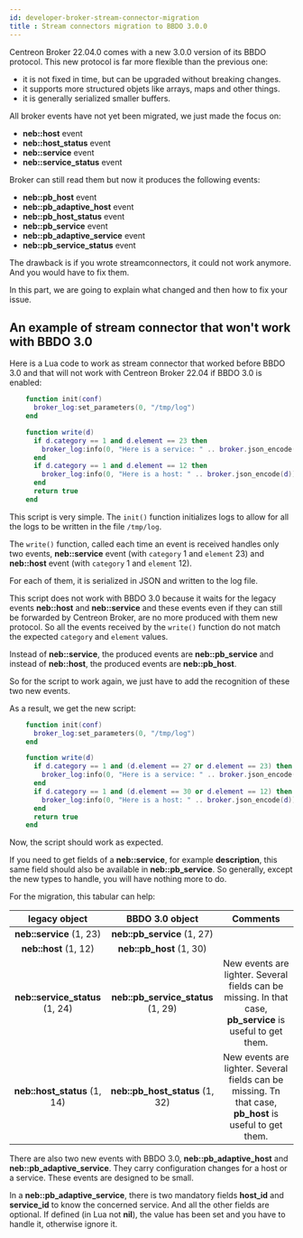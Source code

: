 ```yaml
---
id: developer-broker-stream-connector-migration
title : Stream connectors migration to BBDO 3.0.0
---
```


Centreon Broker 22.04.0 comes with a new 3.0.0 version of its BBDO protocol.
This new protocol is far more flexible than the previous one:
* it is not fixed in time, but can be upgraded without breaking changes.
* it supports more structured objets like arrays, maps and other things.
* it is generally serialized smaller buffers.

All broker events have not yet been migrated, we just made the focus on:
* **neb::host** event
* **neb::host\_status** event
* **neb::service** event
* **neb::service\_status** event

Broker can still read them but now it produces the following events:
* **neb::pb\_host** event
* **neb::pb\_adaptive\_host** event
* **neb::pb\_host\_status** event
* **neb::pb\_service** event
* **neb::pb\_adaptive\_service** event
* **neb::pb\_service\_status** event

The drawback is if you wrote streamconnectors, it could not work anymore. And
you would have to fix them.

In this part, we are going to explain what changed and then how to fix your
issue.

## An example of stream connector that won't work with BBDO 3.0

Here is a Lua code to work as stream connector that worked before BBDO 3.0 and
that will not work with Centreon Broker 22.04 if BBDO 3.0 is enabled:

```LUA
    function init(conf)
      broker_log:set_parameters(0, "/tmp/log")
    end

    function write(d)
      if d.category == 1 and d.element == 23 then
        broker_log:info(0, "Here is a service: " .. broker.json_encode(d))
      end
      if d.category == 1 and d.element == 12 then
        broker_log:info(0, "Here is a host: " .. broker.json_encode(d))
      end
      return true
    end
```

This script is very simple. The ``init()`` function initializes logs to allow
for all the logs to be written in the file ``/tmp/log``.

The ``write()`` function, called each time an event is received handles only two
events, **neb::service** event (with ``category`` 1 and ``element`` 23) and
**neb::host** event (with ``category`` 1 and ``element`` 12).

For each of them, it is serialized in JSON and written to the log file.

This script does not work with BBDO 3.0 because it waits for the legacy events
**neb::host** and **neb::service** and these events even if they can still be
forwarded by Centreon Broker, are no more produced with them new protocol. So
all the events received by the ``write()`` function do not match the expected
``category`` and ``element`` values.

Instead of **neb::service**, the produced events are **neb::pb_service** and
instead of **neb::host**, the produced events are **neb::pb_host**.

So for the script to work again, we just have to add the recognition of these
two new events.

As a result, we get the new script:

```LUA
    function init(conf)
      broker_log:set_parameters(0, "/tmp/log")
    end

    function write(d)
      if d.category == 1 and (d.element == 27 or d.element == 23) then
        broker_log:info(0, "Here is a service: " .. broker.json_encode(d))
      end
      if d.category == 1 and (d.element == 30 or d.element == 12) then
        broker_log:info(0, "Here is a host: " .. broker.json_encode(d))
      end
      return true
    end
```

Now, the script should work as expected.

If you need to get fields of a **neb::service**, for example **description**,
this same field should also be available in **neb::pb_service**. So generally,
except the new types to handle, you will have nothing more to do.

For the migration, this tabular can help:

|        **legacy object**        |         **BBDO 3.0 object**        |                                                **Comments**                                                |
|:-------------------------------:|:----------------------------------:|:----------------------------------------------------------------------------------------------------------:|
|     **neb::service** (1, 23)    |     **neb::pb_service** (1, 27)    |                                                                                                            |
|      **neb::host** (1, 12)      |      **neb::pb_host** (1, 30)      |                                                                                                            |
| **neb::service_status** (1, 24) | **neb::pb_service_status** (1, 29) | New events are lighter. Several fields can be missing. In that case, **pb_service** is useful to get them. |
| **neb::host_status** (1, 14)    | **neb::pb_host_status** (1, 32)    | New events are lighter. Several fields can be missing. Tn that case, **pb_host** is useful to get them.    |

There are also two new events with BBDO 3.0, **neb::pb_adaptive_host** and
**neb::pb_adaptive_service**. They carry configuration changes for a host or a
service. These events are designed to be small.

In a **neb::pb_adaptive_service**, there is two mandatory fields **host\_id**
and **service\_id** to know the concerned service. And all the other fields are
optional. If defined (in Lua not **nil**), the value has been set and you have
to handle it, otherwise ignore it.
